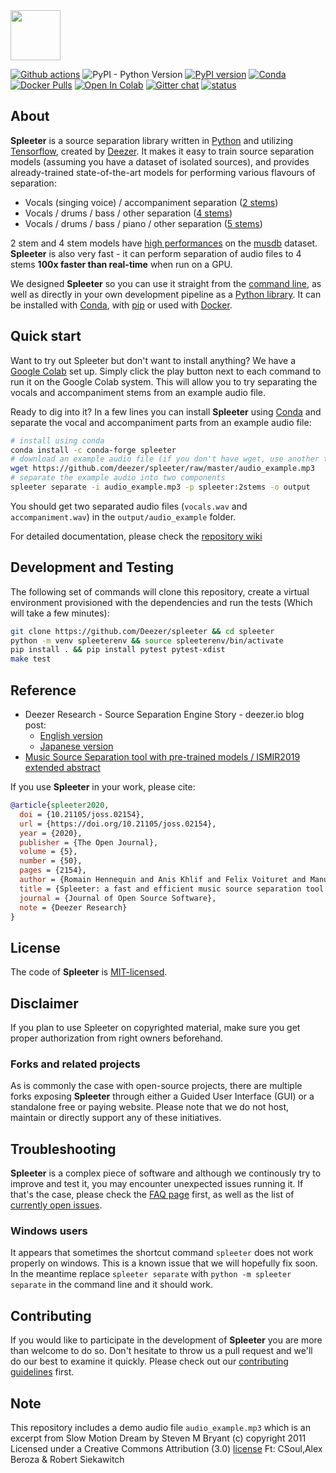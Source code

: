 <img src="https://github.com/deezer/spleeter/raw/master/images/spleeter_logo.png" height="80" />

[![Github actions](https://github.com/deezer/spleeter/workflows/pytest/badge.svg)](https://github.com/deezer/spleeter/actions) ![PyPI - Python Version](https://img.shields.io/pypi/pyversions/spleeter) [![PyPI version](https://badge.fury.io/py/spleeter.svg)](https://badge.fury.io/py/spleeter) [![Conda](https://img.shields.io/conda/vn/conda-forge/spleeter)](https://anaconda.org/conda-forge/spleeter) [![Docker Pulls](https://img.shields.io/docker/pulls/researchdeezer/spleeter)](https://hub.docker.com/r/researchdeezer/spleeter) [![Open In Colab](https://colab.research.google.com/assets/colab-badge.svg)](https://colab.research.google.com/github/deezer/spleeter/blob/master/spleeter.ipynb) [![Gitter chat](https://badges.gitter.im/gitterHQ/gitter.png)](https://gitter.im/spleeter/community) [![status](https://joss.theoj.org/papers/259e5efe669945a343bad6eccb89018b/status.svg)](https://joss.theoj.org/papers/259e5efe669945a343bad6eccb89018b)

## About

**Spleeter** is a source separation library written in [Python](https://www.python.org/) and utilizing [Tensorflow](https://tensorflow.org/), created by [Deezer](https://www.deezer.com/). It makes it easy to train source separation models (assuming you have a dataset of isolated sources), and provides already-trained state-of-the-art models for performing various flavours of separation:

* Vocals (singing voice) / accompaniment separation ([2 stems](https://github.com/deezer/spleeter/wiki/2.-Getting-started#using-2stems-model))
* Vocals / drums / bass / other separation ([4 stems](https://github.com/deezer/spleeter/wiki/2.-Getting-started#using-4stems-model))
* Vocals / drums / bass / piano / other separation ([5 stems](https://github.com/deezer/spleeter/wiki/2.-Getting-started#using-5stems-model))

2 stem and 4 stem models have [high performances](https://github.com/deezer/spleeter/wiki/Separation-Performances) on the [musdb](https://sigsep.github.io/datasets/musdb.html) dataset. **Spleeter** is also very fast - it can perform separation of audio files to 4 stems **100x faster than real-time** when run on a GPU.

We designed **Spleeter** so you can use it straight from the [command line](https://github.com/deezer/spleeter/wiki/2.-Getting-started#usage),
as well as directly in your own development pipeline as a [Python library](https://github.com/deezer/spleeter/wiki/4.-API-Reference#separator). It can be installed with [Conda](https://github.com/deezer/spleeter/wiki/1.-Installation#using-conda),
with [pip](https://github.com/deezer/spleeter/wiki/1.-Installation#using-pip) or used with
[Docker](https://github.com/deezer/spleeter/wiki/2.-Getting-started#using-docker-image).


## Quick start

Want to try out Spleeter but don't want to install anything? We have a [Google Colab](https://colab.research.google.com/github/deezer/spleeter/blob/master/spleeter.ipynb) set up. Simply click the play button next to each command to run it on the Google Colab system. This will allow you to try separating the vocals and accompaniment stems from an example audio file.

Ready to dig into it? In a few lines you can install **Spleeter** using [Conda](https://github.com/deezer/spleeter/wiki/1.-Installation#using-conda) and separate the vocal and accompaniment parts from an example audio file:

```bash
# install using conda
conda install -c conda-forge spleeter
# download an example audio file (if you don't have wget, use another tool for downloading)
wget https://github.com/deezer/spleeter/raw/master/audio_example.mp3
# separate the example audio into two components
spleeter separate -i audio_example.mp3 -p spleeter:2stems -o output
```

You should get two separated audio files (`vocals.wav` and `accompaniment.wav`) in the `output/audio_example` folder.

For detailed documentation, please check the [repository wiki](https://github.com/deezer/spleeter/wiki)

## Development and Testing

The following set of commands will clone this repository, create a virtual environment provisioned with the dependencies and run the tests (Which will take a few minutes):

```bash
git clone https://github.com/Deezer/spleeter && cd spleeter
python -m venv spleeterenv && source spleeterenv/bin/activate
pip install . && pip install pytest pytest-xdist
make test
```

## Reference

* Deezer Research - Source Separation Engine Story - deezer.io blog post:
  * [English version](https://deezer.io/releasing-spleeter-deezer-r-d-source-separation-engine-2b88985e797e)
  * [Japanese version](http://dzr.fm/splitterjp)
* [Music Source Separation tool with pre-trained models / ISMIR2019 extended abstract](http://archives.ismir.net/ismir2019/latebreaking/000036.pdf)

If you use **Spleeter** in your work, please cite:

```BibTeX
@article{spleeter2020,
  doi = {10.21105/joss.02154},
  url = {https://doi.org/10.21105/joss.02154},
  year = {2020},
  publisher = {The Open Journal},
  volume = {5},
  number = {50},
  pages = {2154},
  author = {Romain Hennequin and Anis Khlif and Felix Voituret and Manuel Moussallam},
  title = {Spleeter: a fast and efficient music source separation tool with pre-trained models},
  journal = {Journal of Open Source Software},
  note = {Deezer Research}
}
```

## License

The code of **Spleeter** is [MIT-licensed](LICENSE).

## Disclaimer

If you plan to use Spleeter on copyrighted material, make sure you get proper authorization from right owners beforehand.

### Forks and related projects

As is commonly the case with open-source projects, there are multiple forks exposing **Spleeter** through either a Guided User Interface (GUI) or a standalone free or paying website. Please note that we do not host, maintain or directly support any of these initiatives.

## Troubleshooting

**Spleeter** is a complex piece of software and although we continously try to improve and test it, you may encounter unexpected issues running it. If that's the case, please check the [FAQ page](https://github.com/deezer/spleeter/wiki/5.-FAQ) first, as well as the list of [currently open issues](https://github.com/deezer/spleeter/issues).

### Windows users

   It appears that sometimes the shortcut command `spleeter` does not work properly on windows. This is a known issue that we will hopefully fix soon. In the meantime replace `spleeter separate` with `python -m spleeter separate` in the command line and it should work.

## Contributing

If you would like to participate in the development of **Spleeter** you are more than welcome to do so. Don't hesitate to throw us a pull request and we'll do our best to examine it quickly. Please check out our [contributing guidelines](.github/CONTRIBUTING.md) first.

## Note

This repository includes a demo audio file `audio_example.mp3` which is an excerpt
from Slow Motion Dream by Steven M Bryant (c) copyright 2011 Licensed under a Creative
Commons Attribution (3.0) [license](http://dig.ccmixter.org/files/stevieb357/34740)
Ft: CSoul,Alex Beroza & Robert Siekawitch

